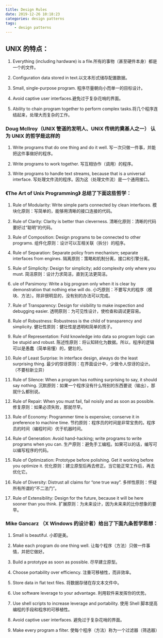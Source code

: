 ```yaml
---
title: Design Rules
date: 2019-12-26 10:18:23
categories: design patterns
tags:
    - design patterns
---
```


## UNIX 的特点：

1. Everything (including hardware) is a file.所有的事物（甚至硬件本身）都是一个的文件。

2. Configuration data stored in text.以文本形式储存配置数据。

3. Small, single-purpose program. 程序尽量朝向小而单一的目标设计。

4. Avoid captive user interfaces.避免过于复杂花哨的界面。

5. Ability to chain program together to perform complex tasks.将几个程序连结起来，处理大而复杂的工作。

### Doug McIlroy（UNIX 管道的发明人、UNIX 传统的奠基人之一） 认为 UNIX 的哲学是这样的

1. Write programs that do one thing and do it well. 写一次只做一件事，并能把这件事做好的程序。

2. Write programs to work together. 写互相协作（调用）的程序。

3. Write programs to handle text streams, because that is a universal interface. 写处理文件流的程序。因为这（处理文件流）是一个通用接口。

### 《The Art of Unix Programming》 总结了下面这些哲学：

1. Rule of Modularity: Write simple parts connected by clean interfaces. 模块化原则：写简单的，能够用清晰的接口连接的代码。

2. Rule of Clarity: Clarity is better than cleverness. 清晰化原则：清晰的代码要好过“聪明”的代码。

3. Rule of Composition: Design programs to be connected to other programs. 组件化原则：设计可以互相关联（拆分）的程序。

4. Rule of Separation: Separate policy from mechanism; separate interfaces from engines. 隔离原则：策略和机制分离，接口和引擎分离。

5. Rule of Simplicity: Design for simplicity; add complexity only where you must. 简洁原则：设计力求简洁，直到无法更简洁。

6. ule of Parsimony: Write a big program only when it is clear by demonstration that nothing else will do. 小巧原则：不要写大的程序（模块、方法）。除非很明显的，没有别的办法可以完成。

7. Rule of Transparency: Design for visibility to make inspection and debugging easier. 透明原则：为可见性设计，使检查和调试更容易。

8. Rule of Robustness: Robustness is the child of transparency and simplicity. 健壮性原则：健壮性是透明和简单的孩子。

9. Rule of Representation: Fold knowledge into data so program logic can be stupid and robust. 陈述性原则：将认知转化为数据。所以，程序的逻辑可以是愚蠢（简单易懂）的，健壮的。

10. Rule of Least Surprise: In interface design, always do the least surprising thing. 最少的惊讶原则：在界面设计中，少做令人惊讶的设计。（不要标新立异）

11. Rule of Silence: When a program has nothing surprising to say, it should say nothing. 沉默原则：如果一个程序没有什么特别的东西要说（输出），那就什么都别说。

12. Rule of Repair: When you must fail, fail noisily and as soon as possible. 修复原则：如果必须失败，那就尽早。

13. Rule of Economy: Programmer time is expensive; conserve it in preference to machine time. 节约原则：程序员的时间是非常宝贵的。程序员的时间（编程时间）优于机器时间。

14. Rule of Generation: Avoid hand-hacking; write programs to write programs when you can. 生产原则：避免手工编程。如果可以的话，编写可以编写程序的代码。

15. Rule of Optimization: Prototype before polishing. Get it working before you optimize it. 优化原则：建立原型后再去修正。当它能正常工作后，再去优化它。

16. Rule of Diversity: Distrust all claims for “one true way”. 多样性原则：怀疑所有所谓的“不二法门”。

17. Rule of Extensibility: Design for the future, because it will be here sooner than you think. 扩展原则：为未来设计，因为未来来的比你想象的要早。

### Mike Gancarz （X Windows 的设计者）给出了下面九条哲学思想：

1. Small is beautiful. 小即是美。

2. Make each program do one thing well. 让每个程序（方法）只做一件事情，并把它做好。

3. Build a prototype as soon as possible. 尽早建立原型。

4. Choose portability over efficiency. 注重可移植性，而非效率。

5. Store data in flat text files. 将数据存储在存文本文件中。

6. Use software leverage to your advantage. 利用软件来发挥你的优势。

7. Use shell scripts to increase leverage and portability. 使用 Shell 脚本提高编程的手段和程序的可移植性。

8. Avoid captive user interfaces. 避免过于复杂花哨的界面。

9. Make every program a filter. 使每个程序（方法）称为一个过滤器（筛选器）
